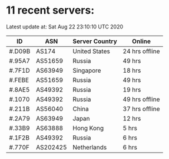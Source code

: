 # 11 recent servers:

Latest update at: Sat Aug 22 23:10:10 UTC 2020

| ID | ASN | Server Country | Online |
| -- | --- | -------------- | ------ |
| #.D09B | AS174 | United States | 24 hrs offline |
| #.95A7 | AS51659 | Russia | 49 hrs |
| #.7F1D | AS63949 | Singapore | 18 hrs |
| #.FEBE | AS51659 | Russia | 49 hrs |
| #.8AE5 | AS49392 | Russia | 19 hrs |
| #.1070 | AS49392 | Russia | 49 hrs offline |
| #.211B | AS56040 | China | 37 hrs offline |
| #.2A79 | AS63949 | Japan | 12 hrs |
| #.33B9 | AS63888 | Hong Kong | 5 hrs |
| #.1F2B | AS49392 | Russia | 6 hrs |
| #.770F | AS202425 | Netherlands | 6 hrs |

